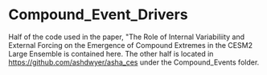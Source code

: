 # Compound_Event_Drivers

Half of the code used in the paper, "The Role of Internal Variabiliity and External Forcing on the Emergence of Compound Extremes in the CESM2 Large Ensemble is contained here. The other half is located in https://github.com/ashdwyer/asha_ces under the Compound_Events folder.

